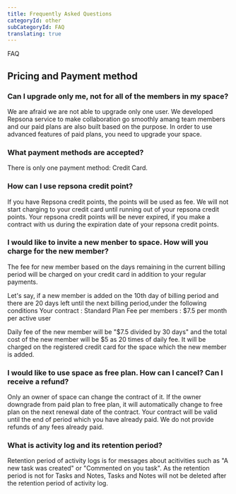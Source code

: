 ```yaml
---
title: Frequently Asked Questions
categoryId: other
subCategoryId: FAQ
translating: true
---
```


FAQ

## Pricing and Payment method

### Can I upgrade only me, not for all of the members in my space?

We are afraid we are not able to upgrade only one user. We developed Repsona service to make collaboration go smoothly amang team members and our paid plans are also built based on the purpose. In order to use advanced features of paid plans, you need to upgrade your space.

### What payment methods are accepted?

There is only one payment method: Credit Card.

### How can I use repsona credit point?

If you have Repsona credit points, the points will be used as fee. We will not start charging to your credit card until running out of your repsona credit points. Your repsona credit points will be never expired, if you make a contract with us during the expiration date of your repsona credit points.  


### I would like to invite a new menber to space. How will you charge for the new member?

The fee for new member based on the days remaining in the current billing period will be charged on your credit card in addition to your regular payments.

Let's say, if a new member is added on the 10th day of billing period and there are 20 days left until the next billing period,under the following conditions
 Your contract : Standard Plan
 Fee per members : $7.5 per month per active user

Daily fee of the new member will be "$7.5 divided by 30 days" and the total cost of the new member will be $5 as 20 times of daily fee. It will be charged on the registered credit card for the space which the new member is added.    


### I would like to use space as free plan. How can I cancel? Can I receive a refund?

Only an owner of space can change the contract of it. If the owner downgrade from paid plan to free plan, it will automatically change to free plan on the next renewal date of the contract. Your contract will be valid until the end of period which you have already paid. We do not provide refunds of any fees already paid.

### What is activity log and its retention period?

Retention period of activity logs is for messages about acitivities such as "A new task was created" or "Commented on you task". As the retention period is not for Tasks and Notes, Tasks and Notes will not be deleted after the retention period of activity log.

